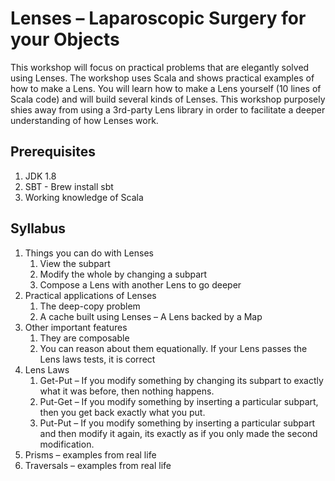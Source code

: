 # Lenses – Laparoscopic Surgery for your Objects

This workshop will focus on practical problems that are elegantly solved using Lenses.  The workshop uses Scala and shows practical examples of how to make a Lens.  You will learn how to make a Lens yourself (10 lines of Scala code) and will build several kinds of Lenses. This workshop purposely shies away from using a 3rd-party Lens library in order to facilitate a deeper understanding of how Lenses work. 

## Prerequisites
1. JDK 1.8 
1. SBT  - Brew install sbt
1. Working knowledge of Scala

## Syllabus
1. Things you can do with Lenses
    1. View the subpart
    1. Modify the whole by changing a subpart
    1. Compose a Lens with another Lens to go deeper
1. Practical applications of Lenses
    1. The deep-copy problem
    1. A cache built using Lenses – A Lens backed by a Map
1. Other important features 
    1. They are composable
    2. You can reason about them equationally.  If your Lens passes the Lens laws tests, it is correct
1. Lens Laws
    1. Get-Put – If you modify something by changing its subpart to exactly what it was before, then nothing happens.
    1. Put-Get – If you modify something by inserting a particular subpart,  then you get back exactly what you put.
    1. Put-Put – If you modify something by inserting a particular subpart and then modify it again,  its exactly as if you only made the second modification.
1. Prisms – examples from real life
1. Traversals – examples from real life
